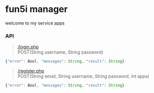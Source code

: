 # fun5i manager
welcome to my service apps

### API
> [/login.php](http://localhost:40001/api/login.php) <br />
> POST(String username, String password)
```javascript
{"error": Bool, "messages": String, "result": String}
```

> [/register.php](http://localhost:40001/api/register.php) <br />
> POST(String email, String username, String password, int apps)
```javascript
{"error": Bool, "messages": String, "result": String}
```